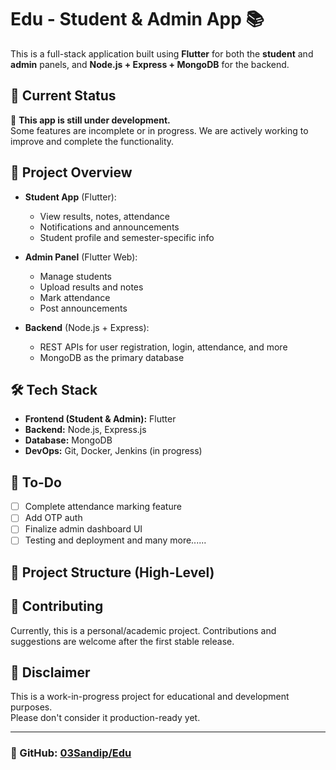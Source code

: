 # Edu - Student & Admin App 📚

This is a full-stack application built using **Flutter** for both the **student** and **admin** panels, and **Node.js + Express + MongoDB** for the backend.

## 🔧 Current Status

🚧 **This app is still under development.**  
Some features are incomplete or in progress. We are actively working to improve and complete the functionality.

## 🎯 Project Overview

- **Student App** (Flutter):
  - View results, notes, attendance
  - Notifications and announcements
  - Student profile and semester-specific info

- **Admin Panel** (Flutter Web):
  - Manage students
  - Upload results and notes
  - Mark attendance
  - Post announcements

- **Backend** (Node.js + Express):
  - REST APIs for user registration, login, attendance, and more
  - MongoDB as the primary database

## 🛠 Tech Stack

- **Frontend (Student & Admin):** Flutter
- **Backend:** Node.js, Express.js
- **Database:** MongoDB
- **DevOps:** Git, Docker, Jenkins (in progress)

## 📌 To-Do

- [ ] Complete attendance marking feature
- [ ] Add OTP auth 
- [ ] Finalize admin dashboard UI
- [ ] Testing and deployment
        and many more......

## 📁 Project Structure (High-Level)

## 🤝 Contributing

Currently, this is a personal/academic project. Contributions and suggestions are welcome after the first stable release.

## 📢 Disclaimer

This is a work-in-progress project for educational and development purposes.  
Please don't consider it production-ready yet.

---

### 🔗 GitHub: [03Sandip/Edu](https://github.com/03Sandip/Edu)


